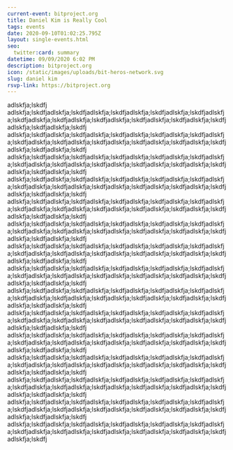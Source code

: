```yaml
---
current-event: bitproject.org
title: Daniel Kim is Really Cool
tags: events
date: 2020-09-10T01:02:25.795Z
layout: single-events.html
seo:
  twitter:card: summary
datetime: 09/09/2020 6:02 PM
description: bitproject.org
icon: /static/images/uploads/bit-heros-network.svg
slug: daniel kim
rsvp-link: https://bitproject.org
---
```

adlskfja;lskdfj adlskfja;lskdfjadlskfja;lskdfjadlskfja;lskdfjadlskfja;lskdfjadlskfja;lskdfjadlskfja;lskdfjadlskfja;lskdfjadlskfja;lskdfjadlskfja;lskdfjadlskfja;lskdfjadlskfja;lskdfjadlskfja;lskdfjadlskfja;lskdfj adlskfja;lskdfjadlskfja;lskdfjadlskfja;lskdfjadlskfja;lskdfjadlskfja;lskdfjadlskfja;lskdfjadlskfja;lskdfjadlskfja;lskdfjadlskfja;lskdfjadlskfja;lskdfjadlskfja;lskdfjadlskfja;lskdfjadlskfja;lskdfj adlskfja;lskdfjadlskfja;lskdfjadlskfja;lskdfjadlskfja;lskdfjadlskfja;lskdfjadlskfja;lskdfjadlskfja;lskdfjadlskfja;lskdfjadlskfja;lskdfjadlskfja;lskdfjadlskfja;lskdfjadlskfja;lskdfjadlskfja;lskdfj adlskfja;lskdfjadlskfja;lskdfjadlskfja;lskdfjadlskfja;lskdfjadlskfja;lskdfjadlskfja;lskdfjadlskfja;lskdfjadlskfja;lskdfjadlskfja;lskdfjadlskfja;lskdfjadlskfja;lskdfjadlskfja;lskdfjadlskfja;lskdfj adlskfja;lskdfjadlskfja;lskdfjadlskfja;lskdfjadlskfja;lskdfjadlskfja;lskdfjadlskfja;lskdfjadlskfja;lskdfjadlskfja;lskdfjadlskfja;lskdfjadlskfja;lskdfjadlskfja;lskdfjadlskfja;lskdfjadlskfja;lskdfj adlskfja;lskdfjadlskfja;lskdfjadlskfja;lskdfjadlskfja;lskdfjadlskfja;lskdfjadlskfja;lskdfjadlskfja;lskdfjadlskfja;lskdfjadlskfja;lskdfjadlskfja;lskdfjadlskfja;lskdfjadlskfja;lskdfjadlskfja;lskdfj adlskfja;lskdfjadlskfja;lskdfjadlskfja;lskdfjadlskfja;lskdfjadlskfja;lskdfjadlskfja;lskdfjadlskfja;lskdfjadlskfja;lskdfjadlskfja;lskdfjadlskfja;lskdfjadlskfja;lskdfjadlskfja;lskdfjadlskfja;lskdfj adlskfja;lskdfjadlskfja;lskdfjadlskfja;lskdfjadlskfja;lskdfjadlskfja;lskdfjadlskfja;lskdfjadlskfja;lskdfjadlskfja;lskdfjadlskfja;lskdfjadlskfja;lskdfjadlskfja;lskdfjadlskfja;lskdfjadlskfja;lskdfj adlskfja;lskdfjadlskfja;lskdfjadlskfja;lskdfjadlskfja;lskdfjadlskfja;lskdfjadlskfja;lskdfjadlskfja;lskdfjadlskfja;lskdfjadlskfja;lskdfjadlskfja;lskdfjadlskfja;lskdfjadlskfja;lskdfjadlskfja;lskdfj adlskfja;lskdfjadlskfja;lskdfjadlskfja;lskdfjadlskfja;lskdfjadlskfja;lskdfjadlskfja;lskdfjadlskfja;lskdfjadlskfja;lskdfjadlskfja;lskdfjadlskfja;lskdfjadlskfja;lskdfjadlskfja;lskdfjadlskfja;lskdfj adlskfja;lskdfjadlskfja;lskdfjadlskfja;lskdfjadlskfja;lskdfjadlskfja;lskdfjadlskfja;lskdfjadlskfja;lskdfjadlskfja;lskdfjadlskfja;lskdfjadlskfja;lskdfjadlskfja;lskdfjadlskfja;lskdfjadlskfja;lskdfj adlskfja;lskdfjadlskfja;lskdfjadlskfja;lskdfjadlskfja;lskdfjadlskfja;lskdfjadlskfja;lskdfjadlskfja;lskdfjadlskfja;lskdfjadlskfja;lskdfjadlskfja;lskdfjadlskfja;lskdfjadlskfja;lskdfjadlskfja;lskdfj adlskfja;lskdfjadlskfja;lskdfjadlskfja;lskdfjadlskfja;lskdfjadlskfja;lskdfjadlskfja;lskdfjadlskfja;lskdfjadlskfja;lskdfjadlskfja;lskdfjadlskfja;lskdfjadlskfja;lskdfjadlskfja;lskdfjadlskfja;lskdfj adlskfja;lskdfjadlskfja;lskdfjadlskfja;lskdfjadlskfja;lskdfjadlskfja;lskdfjadlskfja;lskdfjadlskfja;lskdfjadlskfja;lskdfjadlskfja;lskdfjadlskfja;lskdfjadlskfja;lskdfjadlskfja;lskdfjadlskfja;lskdfj adlskfja;lskdfjadlskfja;lskdfjadlskfja;lskdfjadlskfja;lskdfjadlskfja;lskdfjadlskfja;lskdfjadlskfja;lskdfjadlskfja;lskdfjadlskfja;lskdfjadlskfja;lskdfjadlskfja;lskdfjadlskfja;lskdfj